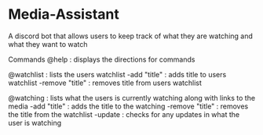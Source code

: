 # Media-Assistant
A discord bot that allows users to keep track of what they are watching and what they want to watch

Commands
@help : displays the directions for commands

@watchlist : lists the users watchlist
-add "title" : adds title to users watchlist
-remove "title" : removes title from users watchlist

@watching : lists what the users is currently watching along with links to the media
-add "title" : adds the title to the watching
-remove "title" : removes the title from the watchlist
-update : checks for any updates in what the user is watching




